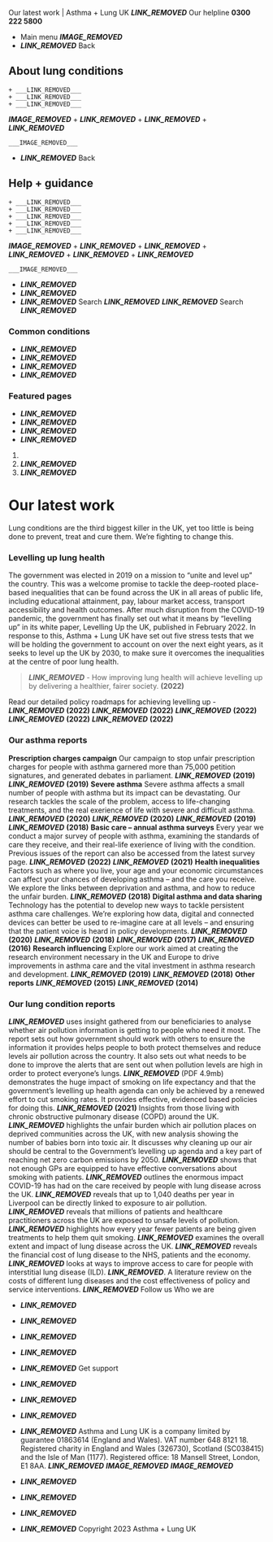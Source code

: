 
Our latest work | Asthma + Lung UK
 ___LINK_REMOVED___
 Our helpline **0300 222 5800**
* Main menu
___IMAGE_REMOVED___
* ___LINK_REMOVED___
 Back
 
## About lung conditions
	+ ___LINK_REMOVED___
	+ ___LINK_REMOVED___
	+ ___LINK_REMOVED___
___IMAGE_REMOVED___
	+ ___LINK_REMOVED___
	+ ___LINK_REMOVED___
	+ ___LINK_REMOVED___
	
	
	___IMAGE_REMOVED___
* ___LINK_REMOVED___
 Back
 
## Help + guidance
	+ ___LINK_REMOVED___
	+ ___LINK_REMOVED___
	+ ___LINK_REMOVED___
	+ ___LINK_REMOVED___
	+ ___LINK_REMOVED___
___IMAGE_REMOVED___
	+ ___LINK_REMOVED___
	+ ___LINK_REMOVED___
	+ ___LINK_REMOVED___
	+ ___LINK_REMOVED___
	+ ___LINK_REMOVED___
	
	
	___IMAGE_REMOVED___
* ___LINK_REMOVED___
* ___LINK_REMOVED___
* ___LINK_REMOVED___
Search
___LINK_REMOVED___ 
 ___LINK_REMOVED___
Search
___LINK_REMOVED___
### Common conditions
* ___LINK_REMOVED___
* ___LINK_REMOVED___
* ___LINK_REMOVED___
* ___LINK_REMOVED___
### Featured pages
* ___LINK_REMOVED___
* ___LINK_REMOVED___
* ___LINK_REMOVED___
* ___LINK_REMOVED___
1. 
3. ___LINK_REMOVED___
5. ___LINK_REMOVED___
# Our latest work
Lung conditions are the third biggest killer in the UK, yet too little is being done to prevent, treat and cure them. We’re fighting to change this.
### Levelling up lung health
The government was elected in 2019 on a mission to “unite and level up” the country. This was a welcome promise to tackle the deep-rooted place-based inequalities that can be found across the UK in all areas of public life, including educational attainment, pay, labour market access, transport accessibility and health outcomes. After much disruption from the COVID-19 pandemic, the government has finally set out what it means by “levelling up” in its white paper, Levelling Up the UK, published in February 2022.
In response to this, Asthma + Lung UK have set out five stress tests that we will be holding the government to account on over the next eight years, as it seeks to level up the UK by 2030, to make sure it overcomes the inequalities at the centre of poor lung health.
> ___LINK_REMOVED___ - How improving lung health will achieve levelling up by delivering a healthier, fairer society. **(2022)**
> 
> 
> 
Read our detailed policy roadmaps for achieving levelling up -
___LINK_REMOVED___ **(2022)**
___LINK_REMOVED___ **(2022)**
___LINK_REMOVED___ **(2022)**
___LINK_REMOVED___ **(2022)**
___LINK_REMOVED___ **(2022)**
### Our asthma reports
**Prescription charges campaign**
Our campaign to stop unfair prescription charges for people with asthma garnered more than 75,000 petition signatures, and generated debates in parliament.
___LINK_REMOVED___ **(2019)**
___LINK_REMOVED___ **(2019)**
**Severe asthma**
Severe asthma affects a small number of people with asthma but its impact can be devastating. Our research tackles the scale of the problem, access to life-changing treatments, and the real exerience of life with severe and difficult asthma.
___LINK_REMOVED___ **(2020)**
___LINK_REMOVED___ **(2020)**
___LINK_REMOVED___ **(2019)**
___LINK_REMOVED___ **(2018)**
**Basic care – annual asthma surveys**
Every year we conduct a major survey of people with asthma, examining the standards of care they receive, and their real-life exerience of living with the condition. Previous issues of the report can also be accessed from the latest survey page.
___LINK_REMOVED___ **(2022)**
___LINK_REMOVED___ **(2021)**
**Health inequalities**
Factors such as where you live, your age and your economic circumstances can affect your chances of developing asthma – and the care you receive. We explore the links between deprivation and asthma, and how to reduce the unfair burden.
___LINK_REMOVED___ **(2018)**
**Digital asthma and data sharing**
Technology has the potential to develop new ways to tackle persistent asthma care challenges. We’re exploring how data, digital and connected devices can better be used to re-imagine care at all levels – and ensuring that the patient voice is heard in policy developments.
___LINK_REMOVED___ **(2020)**
___LINK_REMOVED___ **(2018)**
___LINK_REMOVED___ **(2017)**
___LINK_REMOVED___ **(2016)**
**Research influencing**
Explore our work aimed at creating the research environment necessary in the UK and Europe to drive improvements in asthma care and the vital investment in asthma research and development.
___LINK_REMOVED___ **(2019)**
___LINK_REMOVED___ **(2018)**
**Other reports**
___LINK_REMOVED___ **(2015)**
___LINK_REMOVED___ **(2014)**
### Our lung condition reports
___LINK_REMOVED___ uses insight gathered from our beneficiaries to analyse whether air pollution information is getting to people who need it most. The report sets out how government should work with others to ensure the information it provides helps people to both protect themselves and reduce levels air pollution across the country. It also sets out what needs to be done to improve the alerts that are sent out when pollution levels are high in order to protect everyone’s lungs.
___LINK_REMOVED___ (PDF 4.9mb) demonstrates the huge impact of smoking on life expectancy and that the government’s levelling up health agenda can only be achieved by a renewed effort to cut smoking rates. It provides effective, evidenced based policies for doing this.
___LINK_REMOVED___ **(2021)**
Insights from those living with chronic obstructive pulmonary disease (COPD) around the UK.
___LINK_REMOVED___ highlights the unfair burden which air pollution places on deprived communities across the UK, with new analysis showing the number of babies born into toxic air. It discusses why cleaning up our air should be central to the Government’s levelling up agenda and a key part of reaching net zero carbon emissions by 2050.
___LINK_REMOVED___ shows that not enough GPs are equipped to have effective conversations about smoking with patients.
___LINK_REMOVED___ outlines the enormous impact COVID-19 has had on the care received by people with lung disease across the UK.
___LINK_REMOVED___ reveals that up to 1,040 deaths per year in Liverpool can be directly linked to exposure to air pollution.
___LINK_REMOVED___ reveals that millions of patients and healthcare practitioners across the UK are exposed to unsafe levels of pollution.
___LINK_REMOVED___ highlights how every year fewer patients are being given treatments to help them quit smoking.
___LINK_REMOVED___ examines the overall extent and impact of lung disease across the UK.
___LINK_REMOVED___ reveals the financial cost of lung disease to the NHS, patients and the economy.
___LINK_REMOVED___ looks at ways to improve access to care for people with interstitial lung disease (ILD).
___LINK_REMOVED___. A literature review on the costs of different lung diseases and the cost effectiveness of policy and service interventions.
 ___LINK_REMOVED___
Follow us
 Who we are
 
* ___LINK_REMOVED___
* ___LINK_REMOVED___
* ___LINK_REMOVED___
* ___LINK_REMOVED___
* ___LINK_REMOVED___
 Get support
 
* ___LINK_REMOVED___
* ___LINK_REMOVED___
* ___LINK_REMOVED___
* ___LINK_REMOVED___
Asthma and Lung UK is a company limited by guarantee 01863614 (England and Wales). VAT number 648 8121 18.
Registered charity in England and Wales (326730), Scotland (SC038415) and the Isle of Man (1177). Registered office: 18 Mansell Street, London, E1 8AA.
___LINK_REMOVED___
___IMAGE_REMOVED___
___IMAGE_REMOVED___
* ___LINK_REMOVED___
* ___LINK_REMOVED___
* ___LINK_REMOVED___
* ___LINK_REMOVED___
 Copyright 2023 Asthma + Lung UK
 
